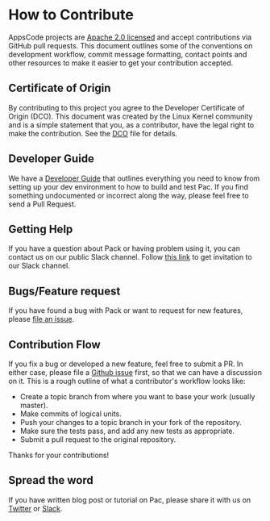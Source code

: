 # How to Contribute

AppsCode projects are [Apache 2.0 licensed](LICENSE) and accept contributions via
GitHub pull requests.  This document outlines some of the conventions on
development workflow, commit message formatting, contact points and other
resources to make it easier to get your contribution accepted.

## Certificate of Origin

By contributing to this project you agree to the Developer Certificate of
Origin (DCO). This document was created by the Linux Kernel community and is a
simple statement that you, as a contributor, have the legal right to make the
contribution. See the [DCO](DCO) file for details.

## Developer Guide
We have a [Developer Guide](/docs/developer-guide/README.md) that outlines everything you need to know from setting up your
dev environment to how to build and test Pac. If you find something undocumented or incorrect along the way,
please feel free to send a Pull Request.

## Getting Help
If you have a question about Pack or having problem using it, you can contact us on our public Slack channel. Follow [this link](https://slack.appscode.com) to get invitation to our Slack channel.

## Bugs/Feature request
If you have found a bug with Pack or want to request for new features, please [file an issue](https://github.com/kubepack/pack/issues/new).

## Contribution Flow
If you fix a bug or developed a new feature, feel free to submit a PR. In either case, please file a [Github issue]((https://github.com/kubepack/pack/issues/new)) first, so that we can have a discussion on it. This is a rough outline of what a contributor's workflow looks like:

- Create a topic branch from where you want to base your work (usually master).
- Make commits of logical units.
- Push your changes to a topic branch in your fork of the repository.
- Make sure the tests pass, and add any new tests as appropriate.
- Submit a pull request to the original repository.

Thanks for your contributions!

## Spread the word
If you have written blog post or tutorial on Pac, please share it with us on [Twitter](https://twitter.com/AppsCodeHQ) or [Slack](https://slack.appscode.com).
